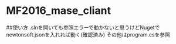 # MF2016_mase_cliant
##使い方
.slnを開いても参照エラーで動かないと思うけどNugetでnewtonsoft.jsonを入れれば動く(確認済み)
その他はprogram.csを参照
